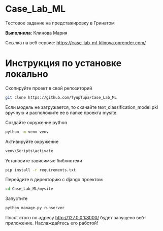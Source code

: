 # Case_Lab_ML
Тестовое задание на предстажировку в Гринатом

**Выполнила**: Клинова Мария

Ссылка на веб сервис: https://case-lab-ml-klinova.onrender.com/

# Инструкция по установке локально

Скопируйте проект в свой репозиторий
```bash
git clone https://github.com/TyupTupa/Case_Lab_ML
```
Если модель не загружается, то скачайте text_classification_model.pkl вручную и расположите ее в папке проекта mysite.

Создайте окружение python
```bash
python -m venv venv
```
Активируйте окружение
```bash
venv\Scripts\activate
```
Установите зависимые библиотеки
```bash
pip install -r requirements.txt
```
Перейдите в директорию с django проектом
```bash
cd Case_Lab_ML/mysite
```
Запустите
```bash
python manage.py runserver
```
Послt этого по адресу http://127.0.0.1:8000/ будет запущено веб-приложение. Наслаждайтесь его работой!